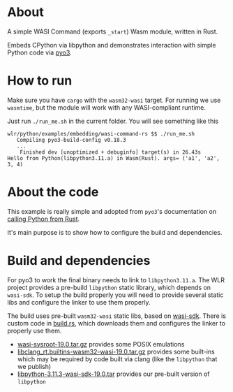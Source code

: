 # About

A simple WASI Command (exports `_start`) Wasm module, written in Rust.

Embeds CPython via libpython and demonstrates interaction with simple Python code via [pyo3](https://pyo3.rs/v0.19.0/).

# How to run

Make sure you have `cargo` with the `wasm32-wasi` target. For running we use `wasmtime`, but the module will work with any WASI-compliant runtime.

Just run `./run_me.sh` in the current folder. You will see something like this

```
wlr/python/examples/embedding/wasi-command-rs $$ ./run_me.sh
   Compiling pyo3-build-config v0.18.3
   ...
    Finished dev [unoptimized + debuginfo] target(s) in 26.43s
Hello from Python(libpython3.11.a) in Wasm(Rust). args= ('a1', 'a2', 3, 4)
```

# About the code

This example is really simple and adopted from `pyo3`'s documentation on [calling Python from Rust](https://pyo3.rs/v0.18.3/python_from_rust).

It's main purpose is to show how to configure the build and dependencies.

# Build and dependencies

For pyo3 to work the final binary needs to link to `libpython3.11.a`. The WLR project provides a pre-build `libpython` static library, which depends on `wasi-sdk`. To setup the build properly you will need to provide several static libs and configure the linker to use them properly.

The build uses pre-built `wasm32-wasi` static libs, based on [wasi-sdk](https://github.com/WebAssembly/wasi-sdk). There is custom code in [build.rs](./build.rs), which downloads them and configures the linker to properly use them.

 - [wasi-sysroot-19.0.tar.gz](https://github.com/WebAssembly/wasi-sdk/releases/download/wasi-sdk-19/wasi-sysroot-19.0.tar.gz) provides some POSIX emulations
 - [libclang_rt.builtins-wasm32-wasi-19.0.tar.gz](https://github.com/WebAssembly/wasi-sdk/releases/download/wasi-sdk-19/libclang_rt.builtins-wasm32-wasi-19.0.tar.gz) provides some built-ins which may be required by code built via clang (like the `libpython` that we publish)
 - [libpython-3.11.3-wasi-sdk-19.0.tar](https://github.com/vmware-labs/webassembly-language-runtimes/releases/download/python%2F3.11.3%2B20230428-7d1b259/libpython-3.11.3-wasi-sdk-19.0.tar.gz) provides our pre-built version of `libpython`
